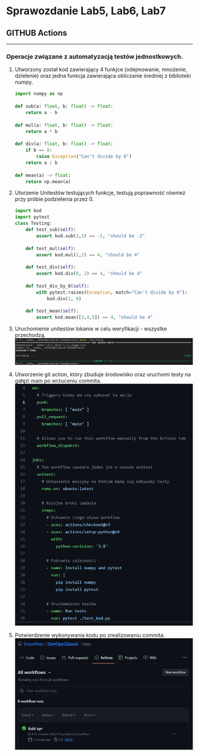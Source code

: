 # Sprawozdanie Lab5, Lab6, Lab7

## GITHUB Actions
---

### Operacje związane z automatyzacją testów jednostkowych.

1. Utworzony został kod zawierający 4 funkjce (odejmowanie, mnożenie, dzielenie) oraz jedna funkcja zawierająca obliczanie średniej z biblioteki numpy.
    ```python
    import numpy as np

    def sub(a: float, b: float) -> float:
        return a - b

    def mul(a: float, b: float) -> float:
        return a * b

    def div(a: float, b: float) -> float:
        if b == 0:
            raise Exception("Can't divide by 0")
        return a / b

    def mean(a) -> float:
        return np.mean(a)
    ```

2. Utorzenie Unitestów testujących funkcje, testują poprawność również przy próbie podzielenia przez 0.
    ```python
    import kod
    import pytest
    class Testing:
        def test_sub(self):
            assert kod.sub(3,5) == -2, "should be -2"
        
        def test_mul(self):
            assert kod.mul(2,2) == 4, "should be 4"

        def test_div(self):
            assert kod.div(8, 2) == 4, "should be 4"
            
        def test_div_by_0(self):
            with pytest.raises(Exception, match="Can't divide by 0"):
                kod.div(2, 0) 
                
        def test_mean(self):
            assert kod.mean([3,4,5]) == 4, "should be 4"
    ```

2. Uruchomienie unitestów lokanie w celu weryfikacji - wszystke przechodzą.
    <br>
    ![Alt text](ss/Lab5/test%20local.PNG)

3. Utworzenie git action, który zbuduje środowisko oraz uruchomi testy na gałęzi main po wrzuceniu commita.
    <br>
    ![Alt text](ss/Lab5/workflow.PNG)

4. Potwierdzenie wykonywania kodu po zrealizowaniu commita.
   <br>
   ![Alt text](ss/Lab5/working%20workflow.PNG)